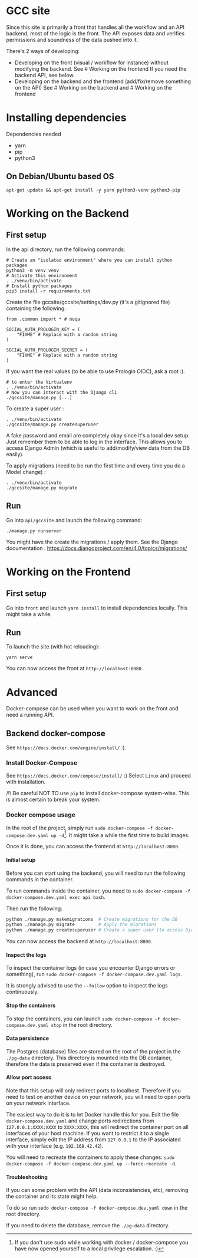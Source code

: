 # GCC site

Since this site is primarily a front that handles all the workflow and
an API backend, most of the logic is the front. The API exposes data
and verifies permissions and soundness of the data pushed into it.

There's 2 ways of developing:
- Developing on the front (visual / workflow for instance)
  without modifying the backend.
  See # Working on the frontend
  If you need the backend API, see below.
- Developing on the backend and the frontend (add/fix/remove something on the API)
  See # Working on the backend and # Working on the frontend

# Installing dependencies

Dependencies needed
- yarn
- pip
- python3

## On Debian/Ubuntu based OS
```
apt-get update && apt-get install -y yarn python3-venv python3-pip
```

# Working on the Backend
## First setup

In the api directory, run the following commands:
```
# Create an "isolated environment" where you can install python packages
python3 -m venv venv
# Activate this environment
. ./venv/bin/activate
# Install python packages
pip3 install -r requirements.txt
```

Create the file gccsite/gccsite/settings/dev.py (it's a gitignored file)
containing the following:

```
from .common import * # noqa

SOCIAL_AUTH_PROLOGIN_KEY = (
    "FIXME" # Replace with a random string
)

SOCIAL_AUTH_PROLOGIN_SECRET = (
    "FIXME" # Replace with a random string
)
```

If you want the real values (to be able to use Prologin OIDC), ask a root :).

```
# to enter the Virtualenv
. ./venv/bin/activate
# Now you can interact with the Django cli
./gccsite/manage.py [...]
```

To create a super user :
```
. ./venv/bin/activate
./gccsite/manage.py createsuperuser
```
A fake password and email are completely okay since it's a local dev setup.
Just remember them to be able to log in the interface.
This allows you to access Django Admin (which is useful to add/modify/view data from the DB
easily).

To apply migrations (need to be run the first time and every time you do a Model change) :
```
. ./venv/bin/activate
./gccsite/manage.py migrate
```

## Run
Go into `api/gccsite` and launch the following command:
```
./manage.py runserver
```

You might have the create the migrations / apply them.
See the Django documentation : https://docs.djangoproject.com/en/4.0/topics/migrations/

# Working on the Frontend
## First setup

Go into `front` and launch `yarn install` to install dependencies locally.
This might take a while.

## Run

To launch the site (with hot reloading):
```
yarn serve
```

You can now access the front at `http://localhost:8080`.

# Advanced

Docker-compose can be used when you want to work on the front and need a running API.

## Backend docker-compose

See `https://docs.docker.com/engine/install/` :).

### Install Docker-Compose

See `https://docs.docker.com/compose/install/` :)
Select `Linux` and proceed with installation.

/!\ Be careful NOT TO use `pip` to install docker-compose system-wise.
This is almost certain to break your system.

### Docker compose usage

In the root of the project, simply run `sudo docker-compose -f docker-compose.dev.yaml up -d`[^1].
It might take a while the first time to build images.

Once it is done, you can access the frontend at `http://localhost:8080`.

[^1]: If you don't use sudo while working with docker / docker-compose you have
now opened yourself to a local privilege escalation. :)

#### Initial setup

Before you can start using the backend, you will need to run the following commands in the container.

To run commands inside the container, you need to `sudo docker-compose -f docker-compose.dev.yaml exec api bash`.

Then run the following:
```sh
python ./manage.py makemigrations  # Create migrations for the DB
python ./manage.py migrate         # Apply the migrations
python ./manage.py createsuperuser # Create a super user (to access Django admin)
```

You can now access the backend at `http://localhost:8000`.

#### Inspect the logs

To inspect the container logs (in case you encounter Django errors or something), run `sudo docker-compose -f docker-compose.dev.yaml logs`.

It is strongly advised to use the `--follow` option to inspect the logs continuously.

#### Stop the containers

To stop the containers, you can launch `sudo docker-compose -f docker-compose.dev.yaml stop` in the root directory.

#### Data persistence

The Postgres (database) files are stored on the root of the project in the `./pg-data` directory. This directory is mounted into the DB container, therefore the data is preserved even if the container is destroyed.

#### Allow port access

Note that this setup will only redirect ports to localhost. Therefore if you need to test on another device on your network, you will need to open ports on your network interface.

The easiest way to do it is to let Docker handle this for you. Edit the file `docker-compose.dev.yaml` and change ports redirections from `127.0.0.1:XXXX:XXXX` to `XXXX:XXXX`, this will redirect the container port on all interfaces of your host machine. If you want to restrict it to a single interface, simply edit the IP address from `127.0.0.1` to the IP associated with your interface (e.g. `192.168.42.42`).

You will need to recreate the containers to apply these changes: `sudo docker-compose -f docker-compose.dev.yaml up --force-recreate -d`.

#### Troubleshooting

If you can some problem with the API (data inconsistencies, etc),
removing the container and its state might help.

To do so run `sudo docker-compose -f docker-compose.dev.yaml down` in the root directory.

If you need to delete the database, remove the `./pg-data` directory.
